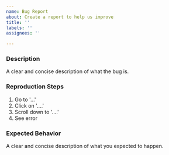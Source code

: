 ```yaml
---
name: Bug Report
about: Create a report to help us improve
title: ''
labels: ''
assignees: ''

---
```


### Description

A clear and concise description of what the bug is.

### Reproduction Steps

1. Go to '...'
2. Click on '....'
3. Scroll down to '....'
4. See error

### Expected Behavior

A clear and concise description of what you expected to happen.
